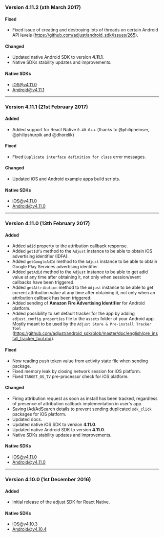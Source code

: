 ### Version 4.11.2 (xth March 2017)
#### Fixed
- Fixed issue of creating and destroying lots of threads on certain Android API levels (https://github.com/adjust/android_sdk/issues/265).

#### Changed
- Updated native Android SDK to version **4.11.1**.
- Native SDKs stability updates and improvements.

#### Native SDKs
- [iOS@v4.11.0][ios_sdk_v4.11.0]
- [Android@v4.11.1][android_sdk_v4.11.1]

---

### Version 4.11.1 (21st February 2017)
#### Added
- Added support for React Native `0.40.0`++ (thanks to @philipheinser, @philipshurpik and @dhorelik)

#### Fixed
- Fixed `Duplicate interface definition for class` error messages.

#### Changed
- Updated iOS and Android example apps build scripts.

#### Native SDKs
- [iOS@v4.11.0][ios_sdk_v4.11.0]
- [Android@v4.11.0][android_sdk_v4.11.0]

---

### Version 4.11.0 (13th February 2017)
#### Added
- Added `adid` property to the attribution callback response.
- Added `getIdfa` method to the `Adjust` instance to be able to obtain iOS advertising identifier (IDFA).
- Added `getGoogleAdId` method to the `Adjust` instance to be able to obtain Google Play Services advertising identifier.
- Added `getAdid` method to the `Adjust` instance to be able to get adid value at any time after obtaining it, not only when session/event callbacks have been triggered.
- Added `getAttribution` method to the `Adjust` instance to be able to get current attribution value at any time after obtaining it, not only when an attribution callback has been triggered.
- Added sending of **Amazon Fire Advertising Identifier** for Android platform.
- Added possibility to set default tracker for the app by adding `adjust_config.properties` file to the `assets` folder of your Android app. Mostly meant to be used by the `Adjust Store & Pre-install Tracker Tool` (https://github.com/adjust/android_sdk/blob/master/doc/english/pre_install_tracker_tool.md).

#### Fixed
- Now reading push token value from activity state file when sending package.
- Fixed memory leak by closing network session for iOS platform.
- Fixed `TARGET_OS_TV` pre-processor check for iOS platform.

#### Changed
- Firing attribution request as soon as install has been tracked, regardless of presence of attribution callback implementation in user's app.
- Saving iAd/AdSearch details to prevent sending duplicated `sdk_click` packages for iOS platform.
- Updated docs.
- Updated native iOS SDK to version **4.11.0**.
- Updated native Android SDK to version **4.11.0**.
- Native SDKs stability updates and improvements.

#### Native SDKs
- [iOS@v4.11.0][ios_sdk_v4.11.0]
- [Android@v4.11.0][android_sdk_v4.11.0]

---

### Version 4.10.0 (1st December 2016)
#### Added
- Initial release of the adjust SDK for React Native.

#### Native SDKs
- [iOS@v4.10.3][ios_sdk_v4.10.3]
- [Android@v4.10.4][android_sdk_v4.10.4]

[ios_sdk_v4.10.3]: https://github.com/adjust/ios_sdk/tree/v4.10.3
[ios_sdk_v4.11.0]: https://github.com/adjust/ios_sdk/tree/v4.11.0

[android_sdk_v4.10.4]: https://github.com/adjust/android_sdk/tree/v4.10.4
[android_sdk_v4.11.0]: https://github.com/adjust/android_sdk/tree/v4.11.0
[android_sdk_v4.11.1]: https://github.com/adjust/android_sdk/tree/v4.11.1
